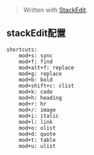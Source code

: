 


> Written with [StackEdit](https://stackedit.io/).

## stackEdit配置

    shortcuts:  
		mod+s: sync  
		mod+f: find  
		mod+alt+f: replace  
		mod+g: replace  
		mod+b: bold  
		mod+shift+c: clist  
		mod+k: code  
		mod+h: heading  
		mod+r: hr  
		mod+/: image  
		mod+i: italic  
		mod+l: link  
		mod+o: olist  
		mod+d: quote  
		mod+t: table  
		mod+u: ulist


<!--stackedit_data:
eyJoaXN0b3J5IjpbLTIxMjA0MzQxNTFdfQ==
-->